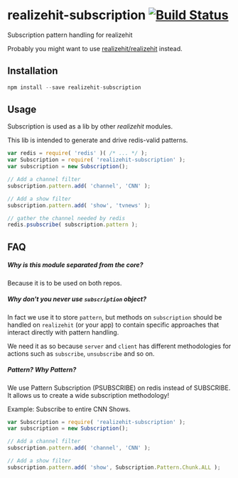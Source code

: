 # realizehit-subscription [![Build Status](https://travis-ci.org/realizehit/subscription.svg?branch=master)](https://travis-ci.org/realizehit/subscription)

Subscription pattern handling for realizehit

Probably you might want to use [realizehit/realizehit](https://github.com/realizehit/realizehit) instead.

## Installation

```js
npm install --save realizehit-subscription
```

## Usage

Subscription is used as a lib by other *realizehit* modules.

This lib is intended to generate and drive redis-valid patterns.

```js
var redis = require( 'redis' )( /* ... */ );
var Subscription = require( 'realizehit-subscription' );
var subscription = new Subscription();

// Add a channel filter
subscription.pattern.add( 'channel', 'CNN' );

// Add a show filter
subscription.pattern.add( 'show', 'tvnews' );

// gather the channel needed by redis
redis.psubscribe( subscription.pattern );
```

## FAQ

##### Why is this module separated from the core?

Because it is to be used on both repos.


##### Why don't you never use `subscription` object?

In fact we use it to store `pattern`, but methods on `subscription` should be
handled on `realizehit` (or your app) to contain specific approaches that
interact directly with pattern handling.

We need it as so because `server` and `client` has different methodologies for
actions such as `subscribe`, `unsubscribe` and so on.


##### Pattern? Why Pattern?

We use Pattern Subscription (PSUBSCRIBE) on redis instead of SUBSCRIBE.
It allows us to create a wide subscription methodology!

Example: Subscribe to entire CNN Shows.
```js
var Subscription = require( 'realizehit-subscription' );
var subscription = new Subscription();

// Add a channel filter
subscription.pattern.add( 'channel', 'CNN' );

// Add a show filter
subscription.pattern.add( 'show', Subscription.Pattern.Chunk.ALL );

```

